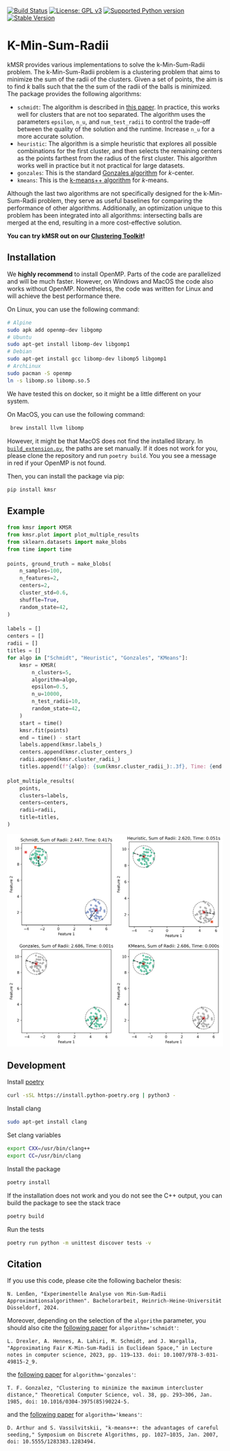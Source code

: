 [![Build Status](https://github.com/algo-hhu/k-min-sum-radii/actions/workflows/mypy-flake-test.yml/badge.svg)](https://github.com/algo-hhu/k-min-sum-radii/actions)
[![License: GPL v3](https://img.shields.io/badge/License-GPLv3-blue.svg)](https://www.gnu.org/licenses/gpl-3.0)
[![Supported Python version](https://img.shields.io/badge/python-3.9+-blue.svg)](https://www.python.org/downloads/release/python-390/)
[![Stable Version](https://img.shields.io/pypi/v/kmsr?label=stable)](https://pypi.org/project/kmsr/)

# K-Min-Sum-Radii

kMSR provides various implementations to solve the k-Min-Sum-Radii problem. The k-Min-Sum-Radii problem is a clustering problem that aims to minimize the sum of the radii of the clusters. Given a set of points, the aim is to find $k$ balls such that the the sum of the radii of the balls is minimized. The package provides the following algorithms:

- `schmidt`: The algorithm is described in [this paper](https://doi.org/10.1007/978-3-031-49815-2_9). In practice, this works well for clusters that are not too separated. The algorithm uses the parameters `epsilon`, `n_u`, and `num_test_radii` to control the trade-off between the quality of the solution and the runtime. Increase `n_u` for a more accurate solution.
- `heuristic`: The algorithm is a simple heuristic that explores all possible combinations for the first cluster, and then selects the remaining centers as the points farthest from the radius of the first cluster. This algorithm works well in practice but it not practical for large datasets.
- `gonzales`: This is the standard [Gonzales algorithm](https://doi.org/10.1016/0304-3975(85)90224-5) for $k$-center.
- `kmeans`: This is the [k-means++ algorithm](https://doi.org/10.5555/1283383.1283494) for $k$-means.

Although the last two algorithms are not specifically designed for the k-Min-Sum-Radii problem, they serve as useful baselines for comparing the performance of other algorithms. Additionally, an optimization unique to this problem has been integrated into all algorithms: intersecting balls are merged at the end, resulting in a more cost-effective solution.

**You can try kMSR out on our [Clustering Toolkit](https://clustering-toolkit.algo.hhu.de/K-Min_Sum_Radii_Clustering)!**


## Installation

We **highly recommend** to install OpenMP. Parts of the code are parallelized and will be much faster. However, on Windows and MacOS the code also works without OpenMP. Nonetheless, the code was written for Linux and will achieve the best performance there.

On Linux, you can use the following command:
```bash
# Alpine
sudo apk add openmp-dev libgomp
# Ubuntu
sudo apt-get install libomp-dev libgomp1
# Debian
sudo apt-get install gcc libomp-dev libomp5 libgomp1
# ArchLinux
sudo pacman -S openmp
ln -s libomp.so libomp.so.5
```
We have tested this on docker, so it might be a little different on your system.

On MacOS, you can use the following command:
```bash
 brew install llvm libomp
```
However, it might be that MacOS does not find the installed library. In [`build_extension.py`](./build_extension.py), the paths are set manually. If it does not work for you, please clone the repository and run `poetry build`. You you see a message in red if your OpenMP is not found.

Then, you can install the package via pip:
```bash
pip install kmsr
```

## Example

```python
from kmsr import KMSR
from kmsr.plot import plot_multiple_results
from sklearn.datasets import make_blobs
from time import time

points, ground_truth = make_blobs(
    n_samples=100,
    n_features=2,
    centers=2,
    cluster_std=0.6,
    shuffle=True,
    random_state=42,
)

labels = []
centers = []
radii = []
titles = []
for algo in ["Schmidt", "Heuristic", "Gonzales", "KMeans"]:
    kmsr = KMSR(
        n_clusters=5,
        algorithm=algo,
        epsilon=0.5,
        n_u=10000,
        n_test_radii=10,
        random_state=42,
    )
    start = time()
    kmsr.fit(points)
    end = time() - start
    labels.append(kmsr.labels_)
    centers.append(kmsr.cluster_centers_)
    radii.append(kmsr.cluster_radii_)
    titles.append(f"{algo}: {sum(kmsr.cluster_radii_):.3f}, Time: {end:.3f}s")

plot_multiple_results(
    points,
    clusters=labels,
    centers=centers,
    radii=radii,
    title=titles,
)
```

<p align="center">
  <img src="https://raw.githubusercontent.com/algo-hhu/k-min-sum-radii/main/images/example.png" alt="Comparison of the Different Methods for kMSR"/>
</p>

## Development

Install [poetry](https://python-poetry.org/docs/#installation)
```bash
curl -sSL https://install.python-poetry.org | python3 -
```

Install clang
```bash
sudo apt-get install clang
```

Set clang variables
```bash
export CXX=/usr/bin/clang++
export CC=/usr/bin/clang
```

Install the package
```bash
poetry install
```

If the installation does not work and you do not see the C++ output, you can build the package to see the stack trace
```bash
poetry build
```

Run the tests
```bash
poetry run python -m unittest discover tests -v
```

## Citation

If you use this code, please cite the following bachelor thesis:

```
N. Lenßen, "Experimentelle Analyse von Min-Sum-Radii Approximationsalgorithmen". Bachelorarbeit, Heinrich-Heine-Universität Düsseldorf, 2024.
```

Moreover, depending on the selection of the `algorithm` parameter, you should also cite the [following paper](https://doi.org/10.1007/978-3-031-49815-2_9) for `algorithm='schmidt'`:

```
L. Drexler, A. Hennes, A. Lahiri, M. Schmidt, and J. Wargalla, "Approximating Fair K-Min-Sum-Radii in Euclidean Space," in Lecture notes in computer science, 2023, pp. 119–133. doi: 10.1007/978-3-031-49815-2_9.
```

the [following paper](https://doi.org/10.1016/0304-3975(85)90224-5) for `algorithm='gonzales'`:

```
T. F. Gonzalez, "Clustering to minimize the maximum intercluster distance," Theoretical Computer Science, vol. 38, pp. 293–306, Jan. 1985, doi: 10.1016/0304-3975(85)90224-5.
```

and the [following paper](https://doi.org/10.5555/1283383.1283494) for `algorithm='kmeans'`:

```
D. Arthur and S. Vassilvitskii, "k-means++: the advantages of careful seeding," Symposium on Discrete Algorithms, pp. 1027–1035, Jan. 2007, doi: 10.5555/1283383.1283494.
```
